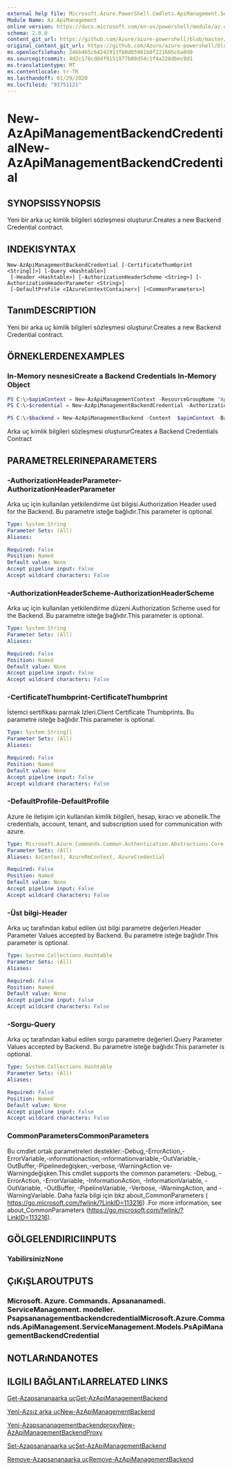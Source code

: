 ```yaml
---
external help file: Microsoft.Azure.PowerShell.Cmdlets.ApiManagement.ServiceManagement.dll-Help.xml
Module Name: Az.ApiManagement
online version: https://docs.microsoft.com/en-us/powershell/module/az.apimanagement/new-azapimanagementbackendcredential
schema: 2.0.0
content_git_url: https://github.com/Azure/azure-powershell/blob/master/src/ApiManagement/ApiManagement/help/New-AzApiManagementBackendCredential.md
original_content_git_url: https://github.com/Azure/azure-powershell/blob/master/src/ApiManagement/ApiManagement/help/New-AzApiManagementBackendCredential.md
ms.openlocfilehash: 246b465c64242913fb0d05981b0f221605c6a0d0
ms.sourcegitcommit: 4d2c178cd6df9151877b08d54c1f4a228dbec9d1
ms.translationtype: MT
ms.contentlocale: tr-TR
ms.lasthandoff: 01/29/2020
ms.locfileid: "93751121"
---
```

# <span data-ttu-id="47634-101">New-AzApiManagementBackendCredential</span><span class="sxs-lookup"><span data-stu-id="47634-101">New-AzApiManagementBackendCredential</span></span>

## <span data-ttu-id="47634-102">SYNOPSIS</span><span class="sxs-lookup"><span data-stu-id="47634-102">SYNOPSIS</span></span>
<span data-ttu-id="47634-103">Yeni bir arka uç kimlik bilgileri sözleşmesi oluşturur.</span><span class="sxs-lookup"><span data-stu-id="47634-103">Creates a new Backend Credential contract.</span></span>

## <span data-ttu-id="47634-104">INDEKI</span><span class="sxs-lookup"><span data-stu-id="47634-104">SYNTAX</span></span>

```
New-AzApiManagementBackendCredential [-CertificateThumbprint <String[]>] [-Query <Hashtable>]
 [-Header <Hashtable>] [-AuthorizationHeaderScheme <String>] [-AuthorizationHeaderParameter <String>]
 [-DefaultProfile <IAzureContextContainer>] [<CommonParameters>]
```

## <span data-ttu-id="47634-105">Tanım</span><span class="sxs-lookup"><span data-stu-id="47634-105">DESCRIPTION</span></span>
<span data-ttu-id="47634-106">Yeni bir arka uç kimlik bilgileri sözleşmesi oluşturur.</span><span class="sxs-lookup"><span data-stu-id="47634-106">Creates a new Backend Credential contract.</span></span>

## <span data-ttu-id="47634-107">ÖRNEKLERDEN</span><span class="sxs-lookup"><span data-stu-id="47634-107">EXAMPLES</span></span>

### <span data-ttu-id="47634-108">In-Memory nesnesi</span><span class="sxs-lookup"><span data-stu-id="47634-108">Create a Backend Credentials In-Memory Object</span></span>
```powershell
PS C:\>$apimContext = New-AzApiManagementContext -ResourceGroupName "Api-Default-WestUS" -ServiceName "contoso"
PS C:\>$credential = New-AzApiManagementBackendCredential -AuthorizationHeaderScheme basic -AuthorizationHeaderParameter opensesame -Query @{"sv" = @('xx', 'bb'); "sr" = @('cc')} -Header @{"x-my-1" = @('val1', 'val2')}

PS C:\>$backend = New-AzApiManagementBackend -Context  $apimContext -BackendId 123 -Url 'https://contoso.com/awesomeapi' -Protocol http -Title "first backend" -SkipCertificateChainValidation $true -Credential $credential -Description "my backend"
```

<span data-ttu-id="47634-109">Arka uç kimlik bilgileri sözleşmesi oluşturur</span><span class="sxs-lookup"><span data-stu-id="47634-109">Creates a Backend Credentials Contract</span></span>

## <span data-ttu-id="47634-110">PARAMETRELERINE</span><span class="sxs-lookup"><span data-stu-id="47634-110">PARAMETERS</span></span>

### <span data-ttu-id="47634-111">-AuthorizationHeaderParameter</span><span class="sxs-lookup"><span data-stu-id="47634-111">-AuthorizationHeaderParameter</span></span>
<span data-ttu-id="47634-112">Arka uç için kullanılan yetkilendirme üst bilgisi.</span><span class="sxs-lookup"><span data-stu-id="47634-112">Authorization Header used for the Backend.</span></span>
<span data-ttu-id="47634-113">Bu parametre isteğe bağlıdır.</span><span class="sxs-lookup"><span data-stu-id="47634-113">This parameter is optional.</span></span>

```yaml
Type: System.String
Parameter Sets: (All)
Aliases:

Required: False
Position: Named
Default value: None
Accept pipeline input: False
Accept wildcard characters: False
```

### <span data-ttu-id="47634-114">-AuthorizationHeaderScheme</span><span class="sxs-lookup"><span data-stu-id="47634-114">-AuthorizationHeaderScheme</span></span>
<span data-ttu-id="47634-115">Arka uç için kullanılan yetkilendirme düzeni.</span><span class="sxs-lookup"><span data-stu-id="47634-115">Authorization Scheme used for the Backend.</span></span>
<span data-ttu-id="47634-116">Bu parametre isteğe bağlıdır.</span><span class="sxs-lookup"><span data-stu-id="47634-116">This parameter is optional.</span></span>

```yaml
Type: System.String
Parameter Sets: (All)
Aliases:

Required: False
Position: Named
Default value: None
Accept pipeline input: False
Accept wildcard characters: False
```

### <span data-ttu-id="47634-117">-CertificateThumbprint</span><span class="sxs-lookup"><span data-stu-id="47634-117">-CertificateThumbprint</span></span>
<span data-ttu-id="47634-118">İstemci sertifikası parmak Izleri.</span><span class="sxs-lookup"><span data-stu-id="47634-118">Client Certificate Thumbprints.</span></span>
<span data-ttu-id="47634-119">Bu parametre isteğe bağlıdır.</span><span class="sxs-lookup"><span data-stu-id="47634-119">This parameter is optional.</span></span>

```yaml
Type: System.String[]
Parameter Sets: (All)
Aliases:

Required: False
Position: Named
Default value: None
Accept pipeline input: False
Accept wildcard characters: False
```

### <span data-ttu-id="47634-120">-DefaultProfile</span><span class="sxs-lookup"><span data-stu-id="47634-120">-DefaultProfile</span></span>
<span data-ttu-id="47634-121">Azure ile iletişim için kullanılan kimlik bilgileri, hesap, kiracı ve abonelik.</span><span class="sxs-lookup"><span data-stu-id="47634-121">The credentials, account, tenant, and subscription used for communication with azure.</span></span>

```yaml
Type: Microsoft.Azure.Commands.Common.Authentication.Abstractions.Core.IAzureContextContainer
Parameter Sets: (All)
Aliases: AzContext, AzureRmContext, AzureCredential

Required: False
Position: Named
Default value: None
Accept pipeline input: False
Accept wildcard characters: False
```

### <span data-ttu-id="47634-122">-Üst bilgi</span><span class="sxs-lookup"><span data-stu-id="47634-122">-Header</span></span>
<span data-ttu-id="47634-123">Arka uç tarafından kabul edilen üst bilgi parametre değerleri.</span><span class="sxs-lookup"><span data-stu-id="47634-123">Header Parameter Values accepted by Backend.</span></span>
<span data-ttu-id="47634-124">Bu parametre isteğe bağlıdır.</span><span class="sxs-lookup"><span data-stu-id="47634-124">This parameter is optional.</span></span>

```yaml
Type: System.Collections.Hashtable
Parameter Sets: (All)
Aliases:

Required: False
Position: Named
Default value: None
Accept pipeline input: False
Accept wildcard characters: False
```

### <span data-ttu-id="47634-125">-Sorgu</span><span class="sxs-lookup"><span data-stu-id="47634-125">-Query</span></span>
<span data-ttu-id="47634-126">Arka uç tarafından kabul edilen sorgu parametre değerleri.</span><span class="sxs-lookup"><span data-stu-id="47634-126">Query Parameter Values accepted by Backend.</span></span>
<span data-ttu-id="47634-127">Bu parametre isteğe bağlıdır.</span><span class="sxs-lookup"><span data-stu-id="47634-127">This parameter is optional.</span></span>

```yaml
Type: System.Collections.Hashtable
Parameter Sets: (All)
Aliases:

Required: False
Position: Named
Default value: None
Accept pipeline input: False
Accept wildcard characters: False
```

### <span data-ttu-id="47634-128">CommonParameters</span><span class="sxs-lookup"><span data-stu-id="47634-128">CommonParameters</span></span>
<span data-ttu-id="47634-129">Bu cmdlet ortak parametreleri destekler:-Debug,-ErrorAction,-ErrorVariable,-ınformationaction,-ınformationvariable,-OutVariable,-OutBuffer,-Pipelinedeğişken,-verbose,-WarningAction ve-Warningdeğişken.</span><span class="sxs-lookup"><span data-stu-id="47634-129">This cmdlet supports the common parameters: -Debug, -ErrorAction, -ErrorVariable, -InformationAction, -InformationVariable, -OutVariable, -OutBuffer, -PipelineVariable, -Verbose, -WarningAction, and -WarningVariable.</span></span> <span data-ttu-id="47634-130">Daha fazla bilgi için bkz about_CommonParameters ( https://go.microsoft.com/fwlink/?LinkID=113216) .</span><span class="sxs-lookup"><span data-stu-id="47634-130">For more information, see about_CommonParameters (https://go.microsoft.com/fwlink/?LinkID=113216).</span></span>

## <span data-ttu-id="47634-131">GÖLGELENDIRICI</span><span class="sxs-lookup"><span data-stu-id="47634-131">INPUTS</span></span>

### <span data-ttu-id="47634-132">Yabilirsiniz</span><span class="sxs-lookup"><span data-stu-id="47634-132">None</span></span>

## <span data-ttu-id="47634-133">ÇıKıŞLAR</span><span class="sxs-lookup"><span data-stu-id="47634-133">OUTPUTS</span></span>

### <span data-ttu-id="47634-134">Microsoft. Azure. Commands. Apsananamedi. ServiceManagement. modeller. Psapsananagementbackendcredential</span><span class="sxs-lookup"><span data-stu-id="47634-134">Microsoft.Azure.Commands.ApiManagement.ServiceManagement.Models.PsApiManagementBackendCredential</span></span>

## <span data-ttu-id="47634-135">NOTLARıNDA</span><span class="sxs-lookup"><span data-stu-id="47634-135">NOTES</span></span>

## <span data-ttu-id="47634-136">ILGILI BAĞLANTıLAR</span><span class="sxs-lookup"><span data-stu-id="47634-136">RELATED LINKS</span></span>

[<span data-ttu-id="47634-137">Get-Azapsananaarka uç</span><span class="sxs-lookup"><span data-stu-id="47634-137">Get-AzApiManagementBackend</span></span>](./Get-AzApiManagementBackend)

[<span data-ttu-id="47634-138">Yeni-Azsız arka uç</span><span class="sxs-lookup"><span data-stu-id="47634-138">New-AzApiManagementBackend</span></span>](./New-AzApiManagementBackend.md)

[<span data-ttu-id="47634-139">Yeni-Azapsananagementbackendproxy</span><span class="sxs-lookup"><span data-stu-id="47634-139">New-AzApiManagementBackendProxy</span></span>](./New-AzApiManagementBackendProxy.md)

[<span data-ttu-id="47634-140">Set-Azapsananaarka uç</span><span class="sxs-lookup"><span data-stu-id="47634-140">Set-AzApiManagementBackend</span></span>](./Set-AzApiManagementBackend.md)

[<span data-ttu-id="47634-141">Remove-Azapsananaarka uç</span><span class="sxs-lookup"><span data-stu-id="47634-141">Remove-AzApiManagementBackend</span></span>](./Remove-AzApiManagementBackend.md)
